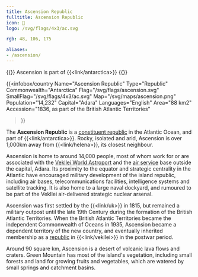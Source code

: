 ```yaml
---
title: Ascension Republic
fulltitle: Ascension Republic
icon: 🐢
logo: /svg/flags/4x3/ac.svg

rgb: 48, 106, 175

aliases:
- /ascension/
---
```

{{<note series>}}
 Ascension is part of {{<link/antarctica>}}
{{</note>}}

{{<infobox/country
	 Name="Ascension Republic"
	 Type="Republic"
	 Commonwealth="Antarctica"
	 Flag="/svg/flags/ascension.svg"
	 SmallFlag="/svg/flags/4x3/ac.svg"
	 Map="/svg/maps/ascension.png"
	 Population="14,232"
	 Capital="Adara"
	 Languages="English"
	 Area="88 km2"
	 Accession="1836, as part of the British Atlantic Territories"
 >}}

The <span class="fi fi-ac"></span> **Ascension Republic** is a [constituent republic](/republics/) in the Atlantic Ocean, and part of {{<link/antarctica>}}. Rocky, isolated and arid, Ascension is over 1,000km away from {{<link/helena>}}, its closest neighbour.

Ascension is home to around 14,000 people, most of whom work for or are associated with the [Vekllei World Astroport](/cosmodrome/) and the [air service](/military/) base outside the capital, Adara. Its proximity to the equator and strategic centrality in the Atlantic have encouraged military development of the island republic, including air bases, telecommunications facilities, intelligence systems and satellite tracking. It is also home to a large naval dockyard, and rumoured to be part of the Vekllei air-delivered strategic nuclear arsenal.

Ascension was first settled by the {{<link/uk>}} in 1815, but remained a military outpost until the late 19th Century during the formation of the British Atlantic Territories. When the British Atlantic Territories became the independent Commonwealth of Oceans in 1935, Ascension became a dependent territory of the new country, and eventually inherited membership as a [republic](/republics/) in {{<link/vekllei>}} in the postwar period.

Around 90 square km, Ascension is a desert of volcanic lava flows and craters. Green Mountain has most of the island's vegetation, including small forests and land for growing fruits and vegetables, which are watered by small springs and catchment basins.
